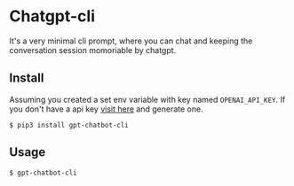 # Chatgpt-cli

It's a very minimal cli prompt, where you can chat and keeping the conversation session momoriable by chatgpt.

## Install

Assuming you created a set env variable with key named `OPENAI_API_KEY`.
If you don't have a api key [visit here](https://beta.openai.com/account/api-keys) and generate one.

```
$ pip3 install gpt-chatbot-cli
```

## Usage

```bash
$ gpt-chatbot-cli
```
